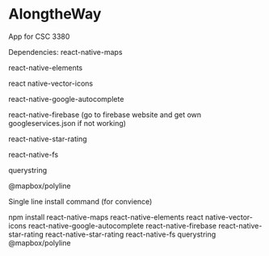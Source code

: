 # AlongtheWay
App for CSC 3380

Dependencies:
react-native-maps

react-native-elements

react native-vector-icons

react-native-google-autocomplete

react-native-firebase (go to firebase website and get own googleservices.json if not working) 

react-native-star-rating

react-native-fs

querystring

@mapbox/polyline



Single line install command (for convience)

npm install react-native-maps react-native-elements react native-vector-icons react-native-google-autocomplete react-native-firebase react-native-star-rating react-native-star-rating react-native-fs querystring @mapbox/polyline

